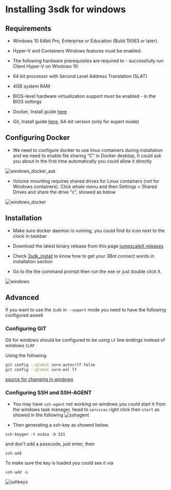 # Installing 3sdk for windows

## Requirements

- Windows 10 64bit Pro, Enterprise or Education (Build 15063 or later).
 - Hyper-V and Containers Windows features must be enabled.
 - The following hardware prerequisites are required to - successfully run Client Hyper-V on Windows 10:
 - 64 bit processor with Second Level Address Translation (SLAT)
 - 4GB system RAM
 - BIOS-level hardware virtualization support must be enabled - in the BIOS settings

- Docker, Install guide [here](https://docs.docker.com/docker-for-windows/)
- Git, Install guide [here](https://git-scm.com/download/win), 64-bit version (only for expert mode)

## Configuring Docker

- We need to configure docker to use linux containers during installation and we need to enable file sharing “C” in Docker desktop, It could ask you about in the first time automatically you could allow it directly

![windows_docker_ask](docker_windows1.png)

- Volume mounting requires shared drives for Linux containers (not for Windows containers). Click whale menu and then Settings > Shared Drives and share the drive "c", showed as below

![windows_docker](docker_windows.png)

## Installation

- Make sure docker daemon is running, you could find its icon next to the clock in taskbar

- Download the latest binary release from this page [jumpscaleX releases](https://github.com/Threefoldtech/jumpscaleX_core/releases)

- Check [3sdk_install](3sdk_install.md) to know how to get your 3Bot connect words in installation section

- Go to the the command prompt then run the exe or just double click it.

![windows](install_windows.png)

## Advanced

If you want to use the `3sdk` in `--expert` mode you need to have the following configured aswell

### Configuring GIT

Git for windows should be configured to be using `LF` line endings instead of windows `CLRF`

Using the following.

```bash
git config --global core.autocrlf false
git config --global core.eol lf
```

[source for changing in windows](https://stackoverflow.com/questions/2517190/how-do-i-force-git-to-use-lf-instead-of-crlf-under-windows)

### Configuring SSH and SSH-AGENT

- You may have `ssh-agent` not working on windows you could start it from the windows task manager, head to `services` right click then `start`
as showed in the following
 ![sshagent](sshagent.png)

- Then generating a ssh-key as showed below.

```
ssh-keygen -t ecdsa -b 521
```

and don't add a passcode, just enter, then

```
ssh-add
```

To make sure the key is loaded you could see it via

```
ssh-add -L
```

![sshkeys](sshkeys.png)

